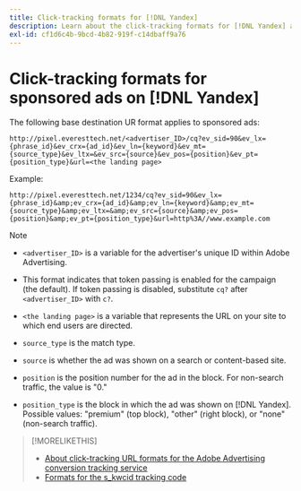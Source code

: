 ```yaml
---
title: Click-tracking formats for [!DNL Yandex]
description: Learn about the click-tracking formats for [!DNL Yandex] accounts.
exl-id: cf1d6c4b-9bcd-4b82-919f-c14dbaff9a76
---
```

# Click-tracking formats for sponsored ads on [!DNL Yandex]

The following base destination UR format applies to sponsored ads:

`http://pixel.everesttech.net/<advertiser_ID>/cq?ev_sid=90&ev_lx={phrase_id}&ev_crx={ad_id}&ev_ln={keyword}&ev_mt={source_type}&ev_ltx=&ev_src={source}&ev_pos={position}&ev_pt={position_type}&url=<the landing page>`

Example:

`http://pixel.everesttech.net/1234/cq?ev_sid=90&ev_lx={phrase_id}&amp;ev_crx={ad_id}&amp;ev_ln={keyword}&amp;ev_mt={source_type}&amp;ev_ltx=&amp;ev_src={source}&amp;ev_pos={position}&amp;ev_pt={position_type}&url=http%3A//www.example.com`

>[!NOTE]
>
>* `<advertiser_ID>` is a variable for the advertiser's unique ID within Adobe Advertising.
>
>* This format indicates that token passing is enabled for the campaign (the default). If token passing is disabled, substitute `cq?` after `<advertiser_ID>` with `c?`.
>
>* `<the landing page>` is a variable that represents the URL on your site to which end users are directed.
>
>* `source_type`  is the match type.
>
>* `source` is whether the ad was shown on a search or content-based site.
>
>* `position` is the position number for the ad in the block. For non-search traffic, the value is "0."
>
>* `position_type` is the block in which the ad was shown on [!DNL Yandex]. Possible values: "premium" (top block), "other" (right block), or "none" (non-search traffic).

>[!MORELIKETHIS]
>
>* [About click-tracking URL formats for the Adobe Advertising conversion tracking service](formats-click-tracking-about.md)
>* [Formats for the s\_kwcid tracking code](skwcid-tracking-parameter.md)
